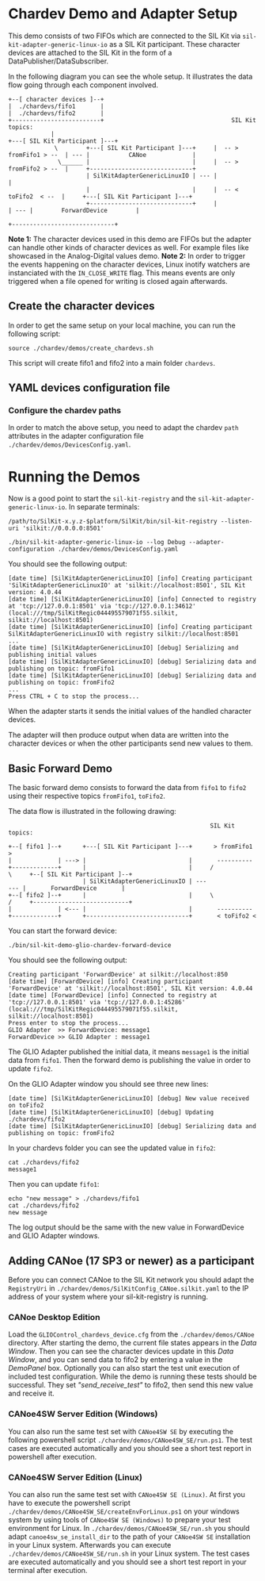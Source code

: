 # Chardev Demo and Adapter Setup
This demo consists of two FIFOs which are connected to the SIL Kit via ``sil-kit-adapter-generic-linux-io`` as a SIL Kit participant. These character devices are attached to the SIL Kit in the form of a DataPublisher/DataSubscriber.

In the following diagram you can see the whole setup. It illustrates the data flow going through each component involved.
```
+--[ character devices ]--+
|  ./chardevs/fifo1       |
|  ./chardevs/fifo2       |
+-------------------------+                                    SIL Kit topics:
            |                                                                           +---[ SIL Kit Participant ]---+
             \        +---[ SIL Kit Participant ]---+     |  -- > fromFifo1 > --  | --- |           CANoe             |
              \______ |                             |     |  -- > fromFifo2 > --  |     +-----------------------------+
                      | SilKitAdapterGenericLinuxIO | --- |                       |
                      |                             |     |  -- <  toFifo2  < --  |     +---[ SIL Kit Participant ]---+
                      +-----------------------------+     |                       | --- |        ForwardDevice        |
                                                                                        +-----------------------------+
```

**Note 1:** The character devices used in this demo are FIFOs but the adapter can handle other kinds of character devices as well. For example files like showcased in the Analog-Digital values demo.
**Note 2:** In order to trigger the events happening on the character devices, Linux inotify watchers are instanciated with the ``IN_CLOSE_WRITE`` flag. This means events are only triggered when a file opened for writing is closed again afterwards.

## Create the character devices
In order to get the same setup on your local machine, you can run the following script:
```
source ./chardev/demos/create_chardevs.sh
```

This script will create fifo1 and fifo2 into a main folder ``chardevs``.

## YAML devices configuration file
### Configure the chardev paths
In order to match the above setup, you need to adapt the chardev ``path`` attributes in the adapter configuration file ``./chardev/demos/DevicesConfig.yaml``. 

# Running the Demos
Now is a good point to start the ``sil-kit-registry`` and the ``sil-kit-adapter-generic-linux-io``. In separate terminals:
```
/path/to/SilKit-x.y.z-$platform/SilKit/bin/sil-kit-registry --listen-uri 'silkit://0.0.0.0:8501'
    
./bin/sil-kit-adapter-generic-linux-io --log Debug --adapter-configuration ./chardev/demos/DevicesConfig.yaml
```

You should see the following output:
```
[date time] [SilKitAdapterGenericLinuxIO] [info] Creating participant 'SilKitAdapterGenericLinuxIO' at 'silkit://localhost:8501', SIL Kit version: 4.0.44
[date time] [SilKitAdapterGenericLinuxIO] [info] Connected to registry at 'tcp://127.0.0.1:8501' via 'tcp://127.0.0.1:34612' (local:///tmp/SilKitRegic044495579071f55.silkit, silkit://localhost:8501)
[date time] [SilKitAdapterGenericLinuxIO] [info] Creating participant SilKitAdapterGenericLinuxIO with registry silkit://localhost:8501
...
[date time] [SilKitAdapterGenericLinuxIO] [debug] Serializing and publishing initial values
[date time] [SilKitAdapterGenericLinuxIO] [debug] Serializing data and publishing on topic: fromFifo1
[date time] [SilKitAdapterGenericLinuxIO] [debug] Serializing data and publishing on topic: fromFifo2
...
Press CTRL + C to stop the process...
```
When the adapter starts it sends the initial values of the handled character devices.

The adapter will then produce output when data are written into the character devices or when the other participants send new values to them.

## Basic Forward Demo
The basic forward demo consists to forward the data from ``fifo1`` to ``fifo2`` using their respective topics ``fromFifo1``, ``toFifo2``.

The data flow is illustrated in the following drawing:
```
                                                         SIL Kit topics:

+--[ fifo1 ]--+      +---[ SIL Kit Participant ]---+      > fromFifo1 >
|             | ---> |                             |       ---------- 
+-------------+      |                             |     /            \     +--[ SIL Kit Participant ]--+
                     | SilKitAdapterGenericLinuxIO | ---                --- |       ForwardDevice       |
+--[ fifo2 ]--+      |                             |     \            /     +---------------------------+
|             | <--- |                             |       ----------
+-------------+      +-----------------------------+       < toFifo2 <
```

You can start the forward device:
```
./bin/sil-kit-demo-glio-chardev-forward-device
```

You should see the following output:
```
Creating participant 'ForwardDevice' at silkit://localhost:850
[date time] [ForwardDevice] [info] Creating participant 'ForwardDevice' at 'silkit://localhost:8501', SIL Kit version: 4.0.44
[date time] [ForwardDevice] [info] Connected to registry at 'tcp://127.0.0.1:8501' via 'tcp://127.0.0.1:45286' (local:///tmp/SilKitRegic044495579071f55.silkit, silkit://localhost:8501)
Press enter to stop the process...
GLIO Adapter  >> ForwardDevice: message1
ForwardDevice >> GLIO Adapter : message1
```

The GLIO Adapter published the initial data, it means ``message1`` is the initial data from ``fifo1``. Then the forward demo is publishing the value in order to update ``fifo2``.

On the GLIO Adapter window you should see three new lines:
```
[date time] [SilKitAdapterGenericLinuxIO] [debug] New value received on toFifo2
[date time] [SilKitAdapterGenericLinuxIO] [debug] Updating ./chardevs/fifo2
[date time] [SilKitAdapterGenericLinuxIO] [debug] Serializing data and publishing on topic: fromFifo2
```

In your chardevs folder you can see the updated value in ``fifo2``:
```
cat ./chardevs/fifo2
message1
```

Then you can update ``fifo1``:
```
echo "new message" > ./chardevs/fifo1
cat ./chardevs/fifo2
new message
```

The log output should be the same with the new value in ForwardDevice and GLIO Adapter windows.

## Adding CANoe (17 SP3 or newer) as a participant
Before you can connect CANoe to the SIL Kit network you should adapt the ``RegistryUri`` in ``./chardev/demos/SilKitConfig_CANoe.silkit.yaml`` to the IP address of your system where your sil-kit-registry is running.

### CANoe Desktop Edition
Load the ``GLIOControl_chardevs_device.cfg`` from the ``./chardev/demos/CANoe`` directory. After starting the demo, the current file states appears in the *Data Window*. Then you can see the character devices update in this *Data Window*, and you can send data to fifo2 by entering a value in the *DemoPanel* box. Optionally you can also start the test unit execution of included test configuration. While the demo is running these tests should be successful. They set *"send_receive_test"* to fifo2, then send this new value and receive it.

### CANoe4SW Server Edition (Windows)
You can also run the same test set with ``CANoe4SW SE`` by executing the following powershell script ``./chardev/demos/CANoe4SW_SE/run.ps1``. The test cases are executed automatically and you should see a short test report in powershell after execution.

### CANoe4SW Server Edition (Linux)
You can also run the same test set with ``CANoe4SW SE (Linux)``. At first you have to execute the powershell script ``./chardev/demos/CANoe4SW_SE/createEnvForLinux.ps1`` on your windows system by using tools of ``CANoe4SW SE (Windows)`` to prepare your test environment for Linux. In ``./chardev/demos/CANoe4SW_SE/run.sh`` you should adapt ``canoe4sw_se_install_dir`` to the path of your ``CANoe4SW SE`` installation in your Linux system. Afterwards you can execute ``./chardev/demos/CANoe4SW_SE/run.sh`` in your Linux system. The test cases are executed automatically and you should see a short test report in your terminal after execution.
